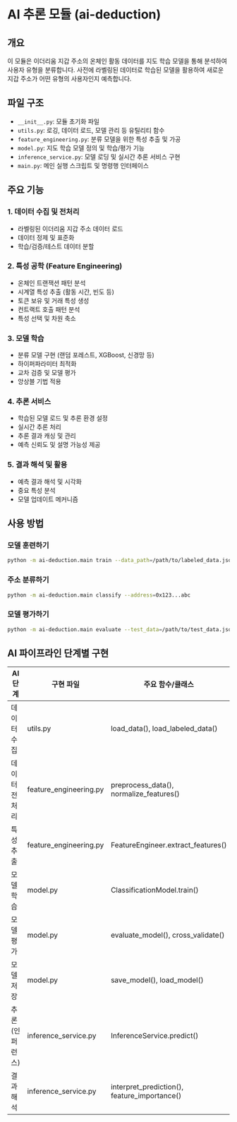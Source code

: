 # AI 추론 모듈 (ai-deduction)

## 개요
이 모듈은 이더리움 지갑 주소의 온체인 활동 데이터를 지도 학습 모델을 통해 분석하여 사용자 유형을 분류합니다. 사전에 라벨링된 데이터로 학습된 모델을 활용하여 새로운 지갑 주소가 어떤 유형의 사용자인지 예측합니다.

## 파일 구조
- `__init__.py`: 모듈 초기화 파일
- `utils.py`: 로깅, 데이터 로드, 모델 관리 등 유틸리티 함수
- `feature_engineering.py`: 분류 모델을 위한 특성 추출 및 가공
- `model.py`: 지도 학습 모델 정의 및 학습/평가 기능
- `inference_service.py`: 모델 로딩 및 실시간 추론 서비스 구현
- `main.py`: 메인 실행 스크립트 및 명령행 인터페이스

## 주요 기능

### 1. 데이터 수집 및 전처리
- 라벨링된 이더리움 지갑 주소 데이터 로드
- 데이터 정제 및 표준화
- 학습/검증/테스트 데이터 분할

### 2. 특성 공학 (Feature Engineering)
- 온체인 트랜잭션 패턴 분석
- 시계열 특성 추출 (활동 시간, 빈도 등)
- 토큰 보유 및 거래 특성 생성
- 컨트랙트 호출 패턴 분석
- 특성 선택 및 차원 축소

### 3. 모델 학습
- 분류 모델 구현 (랜덤 포레스트, XGBoost, 신경망 등)
- 하이퍼파라미터 최적화
- 교차 검증 및 모델 평가
- 앙상블 기법 적용

### 4. 추론 서비스
- 학습된 모델 로드 및 추론 환경 설정
- 실시간 추론 처리
- 추론 결과 캐싱 및 관리
- 예측 신뢰도 및 설명 가능성 제공

### 5. 결과 해석 및 활용
- 예측 결과 해석 및 시각화
- 중요 특성 분석
- 모델 업데이트 메커니즘

## 사용 방법

### 모델 훈련하기
```bash
python -m ai-deduction.main train --data_path=/path/to/labeled_data.json --model_type=xgboost
```

### 주소 분류하기
```bash
python -m ai-deduction.main classify --address=0x123...abc
```

### 모델 평가하기
```bash
python -m ai-deduction.main evaluate --test_data=/path/to/test_data.json
```

## AI 파이프라인 단계별 구현

| AI 단계 | 구현 파일 | 주요 함수/클래스 |
|---------|----------|-----------------|
| 데이터 수집 | utils.py | load_data(), load_labeled_data() |
| 데이터 전처리 | feature_engineering.py | preprocess_data(), normalize_features() |
| 특성 추출 | feature_engineering.py | FeatureEngineer.extract_features() |
| 모델 학습 | model.py | ClassificationModel.train() |
| 모델 평가 | model.py | evaluate_model(), cross_validate() |
| 모델 저장 | model.py | save_model(), load_model() |
| 추론(인퍼런스) | inference_service.py | InferenceService.predict() |
| 결과 해석 | inference_service.py | interpret_prediction(), feature_importance() | 